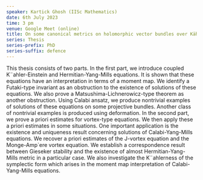 ```yaml
---
speaker: Kartick Ghosh (IISc Mathematics)
date: 6th July 2023
time: 3 pm
venue: Google Meet (online)
title: On some canonical metrics on holomorphic vector bundles over Kähler manifolds
series: Thesis
series-prefix: PhD
series-suffix: defence
---
```


This thesis consists of two parts. In the first part, we introduce coupled K¨ahler-Einstein and Hermitian-Yang-Mills equations.
It is shown that these equations have an interpretation in terms of a moment map. We identify a Futaki-type invariant as an
obstruction to the existence of solutions of these equations. We also prove a Matsushima-Lichnerowicz-type theorem as another
obstruction. Using Calabi ansatz, we produce nontrivial examples of solutions of these equations on some projective bundles.
Another class of nontrivial examples is produced using deformation. In the second part, we prove a priori estimates for
vortex-type equations. We then apply these a priori estimates in some situations. One important application is the existence
and uniqueness result concerning solutions of Calabi-Yang-Mills equations. We recover a priori estimates of the J-vortex
equation and the Monge-Amp`ere vortex equation. We establish a correspondence result between Gieseker stability and the
existence of almost Hermitian-Yang-Mills metric in a particular case. We also investigate the K¨ahlerness of the symplectic
form which arises in the moment map interpretation of Calabi-Yang-Mills equations.
